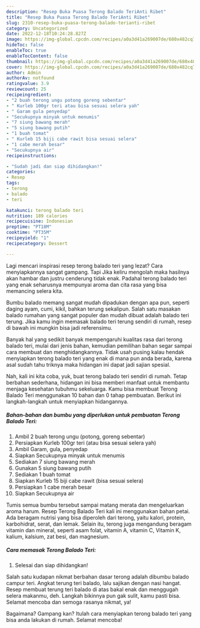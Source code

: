```yaml
---
description: "Resep Buka Puasa Terong Balado TeriAnti Ribet"
title: "Resep Buka Puasa Terong Balado TeriAnti Ribet"
slug: 2310-resep-buka-puasa-terong-balado-terianti-ribet
category: Uncategorized
date: 2022-12-18T10:24:28.827Z
image: https://img-global.cpcdn.com/recipes/a0a3d41a269007de/680x482cq70/terong-balado-teri-foto-resep-utama.jpg
hideToc: false
enableToc: true
enableTocContent: false
thumbnail: https://img-global.cpcdn.com/recipes/a0a3d41a269007de/680x482cq70/terong-balado-teri-foto-resep-utama.jpg
cover: https://img-global.cpcdn.com/recipes/a0a3d41a269007de/680x482cq70/terong-balado-teri-foto-resep-utama.jpg
author: Admin
authorAv: notfound
ratingvalue: 3.9
reviewcount: 25
recipeingredient:
- "2 buah terong ungu potong goreng sebentar"
- " Kurleb 100gr teri atau bisa sesuai selera yah"
- " Garam gula penyedap"
- "Secukupnya minyak untuk menumis"
- "7 siung bawang merah"
- "5 siung bawang putih"
- "1 buah tomat"
- " Kurleb 15 biji cabe rawit bisa sesuai selera"
- "1 cabe merah besar"
- "Secukupnya air"
recipeinstructions:

- "Sudah jadi dan siap dihidangkan!"
categories:
- Resep
tags:
- terong
- balado
- teri

katakunci: terong balado teri 
nutrition: 189 calories
recipecuisine: Indonesian
preptime: "PT18M"
cooktime: "PT35M"
recipeyield: "1"
recipecategory: Dessert

---
```



Lagi mencari inspirasi resep terong balado teri yang lezat? Cara menyiapkannya sangat gampang. Tapi Jika keliru mengolah maka hasilnya akan hambar dan justru cenderung tidak enak. Padahal terong balado teri yang enak seharusnya mempunyai aroma dan cita rasa yang bisa memancing selera kita.


Bumbu balado memang sangat mudah dipadukan dengan apa pun, seperti daging ayam, cumi, kikil, bahkan terung sekalipun. Salah satu masakan balado rumahan yang sangat populer dan mudah dibuat adalah balado teri terung. Jika kamu ingin memasak balado teri terung sendiri di rumah, resep di bawah ini mungkin bisa jadi referensimu.

Banyak hal yang sedikit banyak mempengaruhi kualitas rasa dari terong balado teri, mulai dari jenis bahan, kemudian pemilihan bahan segar sampai cara membuat dan menghidangkannya. Tidak usah pusing kalau hendak menyiapkan terong balado teri yang enak di mana pun anda berada, karena asal sudah tahu triknya maka hidangan ini dapat jadi sajian spesial.


Nah, kali ini kita coba, yuk, buat terong balado teri sendiri di rumah. Tetap berbahan sederhana, hidangan ini bisa memberi manfaat untuk membantu menjaga kesehatan tubuhmu sekeluarga. Kamu bisa membuat Terong Balado Teri menggunakan 10 bahan dan 0 tahap pembuatan. Berikut ini langkah-langkah untuk menyiapkan hidangannya.

<!--inarticleads1-->

##### Bahan-bahan dan bumbu yang diperlukan untuk pembuatan Terong Balado Teri:

1. Ambil 2 buah terong ungu (potong, goreng sebentar)
1. Persiapkan  Kurleb 100gr teri (atau bisa sesuai selera yah)
1. Ambil  Garam, gula, penyedap
1. Siapkan Secukupnya minyak untuk menumis
1. Sediakan 7 siung bawang merah
1. Gunakan 5 siung bawang putih
1. Sediakan 1 buah tomat
1. Siapkan  Kurleb 15 biji cabe rawit (bisa sesuai selera)
1. Persiapkan 1 cabe merah besar
1. Siapkan Secukupnya air


Tumis semua bumbu tersebut sampai matang merata dan mengeluarkan aroma harum. Resep Terong Balado Teri kali ini menggunakan bahan petai. Ada beragam nutrisi yang bisa diperoleh dari terong, yaitu kalori, protein, karbohidrat, serat, dan lemak. Selain itu, terong juga mengandung beragam vitamin dan mineral, seperti asam folat, vitamin A, vitamin C, Vitamin K, kalium, kalsium, zat besi, dan magnesium. 

<!--inarticleads2-->

##### Cara memasak Terong Balado Teri:


1. Selesai dan siap dihidangkan!

Salah satu kudapan nikmat berbahan dasar terong adalah dibumbu balado campur teri. Angkat terung teri balado, lalu sajikan dengan nasi hangat. Resep membuat terung teri balado di atas bakal enak dan menggugah selera makanmu, deh. Langkah bikinnya pun gak sulit, kamu pasti bisa. Selamat mencoba dan semoga rasanya nikmat, ya! 

Bagaimana? Gampang kan? Itulah cara menyiapkan terong balado teri yang bisa anda lakukan di rumah. Selamat mencoba!
